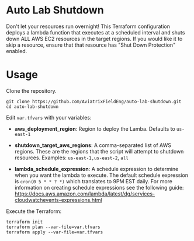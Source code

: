 
# Auto Lab Shutdown

Don't let your resources run overnight! This Terraform configuration deploys a lambda function that executes at a scheduled interval and shuts down ALL AWS EC2 resources in the target regions. If you would like it to skip a resource, ensure that that resource has "Shut Down Protection" enabled.

  

# Usage

Clone the repository.

```
git clone https://github.com/AviatrixFieldEng/auto-lab-shutdown.git
cd auto-lab-shutdown
```

Edit `var.tfvars` with your variables:

* **aws_deployment_region**: Region to deploy the Lamba. Defaults to `us-east-1`

* **shutdown_target_aws_regions**: A comma-separated list of AWS regions. These are the regions that the script will attempt to shutdown resources. Examples: `us-east-1,us-east-2`, `all`

* **lambda_schedule_expression**: A schedule expression to determine when you want the lambda to execute. The default schedule expression is `cron(0 5 * * ? *)` which translates to 9PM EST daily. For more information on creating schedule expressions see the following guide: https://docs.aws.amazon.com/lambda/latest/dg/services-cloudwatchevents-expressions.html

  

Execute the Terraform:

```
terraform init
terraform plan --var-file=var.tfvars
terraform apply --var-file=var.tfvars
```
